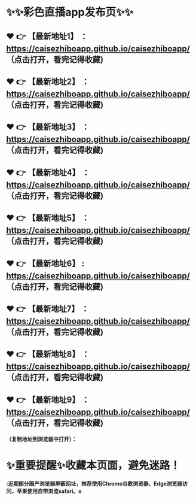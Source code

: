 # :sparkles::sparkles:彩色直播app发布页:sparkles::sparkles:

 :heart: :point_right: 【最新地址1】 ：https://caisezhiboapp.github.io/caisezhiboapp/   （点击打开，看完记得收藏)
 ------
 :heart: :point_right: 【最新地址2】 ：https://caisezhiboapp.github.io/caisezhiboapp/   （点击打开，看完记得收藏)
 ------
 :heart: :point_right: 【最新地址3】 ：https://caisezhiboapp.github.io/caisezhiboapp/   （点击打开，看完记得收藏)
 ------
 :heart: :point_right: 【最新地址4】 ：https://caisezhiboapp.github.io/caisezhiboapp/   （点击打开，看完记得收藏)
 ------
 :heart: :point_right: 【最新地址5】 ：https://caisezhiboapp.github.io/caisezhiboapp/   （点击打开，看完记得收藏)
 ------
 :heart: :point_right: 【最新地址6】 : https://caisezhiboapp.github.io/caisezhiboapp/  （点击打开，看完记得收藏)
 ------
 :heart: :point_right: 【最新地址7】 ：https://caisezhiboapp.github.io/caisezhiboapp/  （点击打开，看完记得收藏)
 ------
 :heart: :point_right: 【最新地址8】 ：https://caisezhiboapp.github.io/caisezhiboapp/   （点击打开，看完记得收藏)
 ------
 :heart: :point_right: 【最新地址9】 ：https://caisezhiboapp.github.io/caisezhiboapp/ （点击打开，看完记得收藏)
  ------

  
#### （复制地址到浏览器中打开）：
# :sparkles:重要提醒:sparkles:收藏本页面，避免迷路！
#### :近期部分国产浏览器屏蔽网址，推荐使用Chrome谷歌浏览器、Edge浏览器访问，苹果使用自带浏览safari。o

